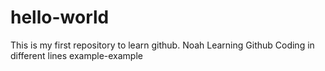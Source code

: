 # hello-world
This is my first repository to learn github.
Noah
Learning Github
Coding in different lines 
example-example
